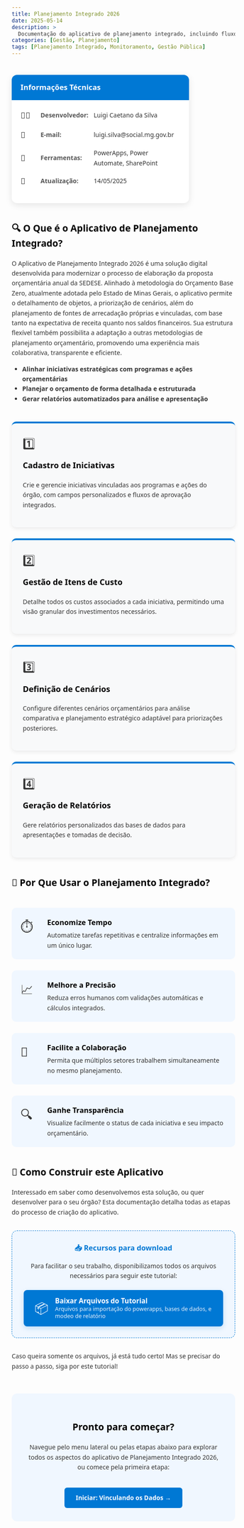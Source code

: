 ```yaml
---
title: Planejamento Integrado 2026
date: 2025-05-14
description: >
  Documentação do aplicativo de planejamento integrado, incluindo fluxos de uso, funcionalidades principais e detalhamento dos planejamentos.
categories: [Gestão, Planejamento]
tags: [Planejamento Integrado, Monitoramento, Gestão Pública]
---
```


<div class="app-intro">
  <div class="app-card">
    <div class="card-header">Informações Técnicas</div>
    <div class="card-content">
      <div class="info-item">
        <div class="info-icon">👨‍💻</div>
        <div class="info-label">Desenvolvedor:</div>
        <div class="info-value">Luigi Caetano da Silva</div>
      </div>
      <div class="info-item">
        <div class="info-icon">📧</div>
        <div class="info-label">E-mail:</div>
        <div class="info-value">luigi.silva@social.mg.gov.br</div>
      </div>
      <div class="info-item">
        <div class="info-icon">🤖</div>
        <div class="info-label">Ferramentas:</div>
        <div class="info-value">PowerApps, Power Automate, SharePoint</div>
      </div>
      <div class="info-item">
        <div class="info-icon">🔄</div>
        <div class="info-label">Atualização:</div>
        <div class="info-value">14/05/2025</div>
      </div>
    </div>
  </div>
</div>

## 🔍 O Que é o Aplicativo de Planejamento Integrado?

O Aplicativo de Planejamento Integrado 2026 é uma solução digital desenvolvida para modernizar o processo de elaboração da proposta orçamentária anual da SEDESE. Alinhado à metodologia do Orçamento Base Zero, atualmente adotada pelo Estado de Minas Gerais, o aplicativo permite o detalhamento de objetos, a priorização de cenários, além do planejamento de fontes de arrecadação próprias e vinculadas, com base tanto na expectativa de receita quanto nos saldos financeiros. Sua estrutura flexível também possibilita a adaptação a outras metodologias de planejamento orçamentário, promovendo uma experiência mais colaborativa, transparente e eficiente.

* **Alinhar iniciativas estratégicas com programas e ações orçamentárias**
* **Planejar o orçamento de forma detalhada e estruturada**
* **Gerar relatórios automatizados para análise e apresentação**

<div class="features-grid">
  <div class="feature-card">
    <div class="feature-icon">1️⃣</div>
    <h3>Cadastro de Iniciativas</h3>
    <p>Crie e gerencie iniciativas vinculadas aos programas e ações do órgão, com campos personalizados e fluxos de aprovação integrados.</p>
  </div>
  
  <div class="feature-card">
    <div class="feature-icon">2️⃣</div>
    <h3>Gestão de Itens de Custo</h3>
    <p>Detalhe todos os custos associados a cada iniciativa, permitindo uma visão granular dos investimentos necessários.</p>
  </div>
  
  <div class="feature-card">
    <div class="feature-icon">3️⃣</div>
    <h3>Definição de Cenários</h3>
    <p>Configure diferentes cenários orçamentários para análise comparativa e planejamento estratégico adaptável para priorizações posteriores.</p>
  </div>
  
  <div class="feature-card">
    <div class="feature-icon">4️⃣</div>
    <h3>Geração de Relatórios</h3>
    <p>Gere relatórios personalizados das bases de dados para apresentações e tomadas de decisão.</p>
  </div>
</div>

## 🚀 Por Que Usar o Planejamento Integrado?

<div class="benefits">
  <div class="benefit-item">
    <div class="benefit-icon">⏱️</div>
    <div class="benefit-text">
      <h3>Economize Tempo</h3>
      <p>Automatize tarefas repetitivas e centralize informações em um único lugar.</p>
    </div>
  </div>
  
  <div class="benefit-item">
    <div class="benefit-icon">📈</div>
    <div class="benefit-text">
      <h3>Melhore a Precisão</h3>
      <p>Reduza erros humanos com validações automáticas e cálculos integrados.</p>
    </div>
  </div>
  
  <div class="benefit-item">
    <div class="benefit-icon">🤝</div>
    <div class="benefit-text">
      <h3>Facilite a Colaboração</h3>
      <p>Permita que múltiplos setores trabalhem simultaneamente no mesmo planejamento.</p>
    </div>
  </div>
  
  <div class="benefit-item">
    <div class="benefit-icon">🔍</div>
    <div class="benefit-text">
      <h3>Ganhe Transparência</h3>
      <p>Visualize facilmente o status de cada iniciativa e seu impacto orçamentário.</p>
    </div>
  </div>
</div>

## 🧩 Como Construir este Aplicativo

Interessado em saber como desenvolvemos esta solução, ou quer desenvolver para o seu órgão? Esta documentação detalha todas as etapas do processo de criação do aplicativo.

<div class="download-resources">
  <h3>📥 Recursos para download</h3>
  <p>Para facilitar o seu trabalho, disponibilizamos todos os arquivos necessários para seguir este tutorial:</p>
  <a href="../static/assets/downloads/PlanejamentoIntegrado2026_20251021135203.zip" class="download-button">
    <span class="download-icon">📦</span>
    <span class="download-text">
      <span class="download-title">Baixar Arquivos do Tutorial</span>
      <span class="download-desc">Arquivos para importação do powerapps, bases de dados, e modeo de relatório</span>
    </span>
  </a>
</div>

Caso queira somente os arquivos, já está tudo certo! Mas se precisar do passo a passo, siga por este tutorial!

<div class="start-section">
  <h2>Pronto para começar?</h2>
  <p>Navegue pelo menu lateral ou pelas etapas abaixo para explorar todos os aspectos do aplicativo de Planejamento Integrado 2026, ou comece pela primeira etapa:</p>
  <a href="../planejamento-integrado/conectandodados/" class="start-button">Iniciar: Vinculando os Dados →</a>
</div>

<style>
/* Estilo geral da página */
body {
  font-family: 'Segoe UI', Roboto, Oxygen, Ubuntu, Cantarell, sans-serif;
  line-height: 1.6;
  color: #333;
}

h1, h2, h3, h4 {
  font-weight: 600;
  color:rgb(0, 0, 0);
}

h1 {
  font-size: 2.5em;
  text-align: center;
  margin-bottom: 0.8em;
  border-bottom: 2px solid #eaeaea;
  padding-bottom: 0.3em;
}

/* Introdução do aplicativo */
.app-intro {
  display: flex;
  gap: 30px;
  margin: 40px 0;
  flex-wrap: wrap;
}

.app-info {
  flex: 1;
  min-width: 300px;
}

.app-info h2 {
  margin-top: 0;
  font-size: 1.6em;
}

.app-card {
  flex: 1;
  min-width: 300px;
  max-width: 400px;
  border-radius: 12px;
  overflow: hidden;
  box-shadow: 0 4px 15px rgba(0, 0, 0, 0.1);
  background-color: white;
  transition: transform 0.3s ease, box-shadow 0.3s ease;
}

.app-card:hover {
  transform: translateY(-5px);
  box-shadow: 0 8px 25px rgba(0, 0, 0, 0.15);
}

.card-header {
  background-color: #0078d4;
  color: white;
  padding: 15px 20px;
  font-weight: 600;
  font-size: 1.2em;
}

.card-content {
  padding: 20px;
}

.info-item {
  display: flex;
  margin-bottom: 15px;
  align-items: center;
}

.info-icon {
  font-size: 1.3em;
  margin-right: 15px;
  min-width: 30px;
}

.info-label {
  font-weight: 600;
  min-width: 120px;
  color: #555;
}

.info-value {
  color: #333;
}

/* Grade de funcionalidades */
.features-grid {
  display: grid;
  grid-template-columns: repeat(auto-fit, minmax(250px, 1fr));
  gap: 25px;
  margin: 40px 0;
}

.feature-card {
  background-color: #f8f9fa;
  border-radius: 10px;
  padding: 25px;
  box-shadow: 0 3px 10px rgba(0, 0, 0, 0.08);
  border-top: 4px solid #0078d4;
  transition: transform 0.3s ease;
}

.feature-card:hover {
  transform: translateY(-5px);
}

.feature-icon {
  font-size: 1.8em;
  margin-bottom: 15px;
}

.feature-card h3 {
  margin-top: 0;
  font-size: 1.3em;
}

/* Benefícios */
.benefits {
  margin: 40px 0;
}

.benefit-item {
  display: flex;
  align-items: flex-start;
  margin-bottom: 25px;
  padding: 20px;
  background-color: #f0f7ff;
  border-radius: 10px;
  transition: transform 0.3s ease;
}

.benefit-item:hover {
  transform: translateX(10px);
}

.benefit-icon {
  font-size: 2em;
  margin-right: 20px;
  min-width: 40px;
}

.benefit-text h3 {
  margin-top: 0;
  margin-bottom: 5px;
}

.benefit-text p {
  margin: 0;
}

/* Visão geral das etapas */
.steps-overview {
  display: flex;
  flex-direction: column;
  gap: 15px;
  margin: 40px 0;
}

.step-link {
  display: flex;
  align-items: center;
  text-decoration: none;
  color: inherit;
  background-color: #f8f9fa;
  border-radius: 8px;
  padding: 15px 20px;
  box-shadow: 0 2px 8px rgba(0, 0, 0, 0.06);
  transition: all 0.3s ease;
}

.step-link:hover {
  background-color: #e8f4fd;
  transform: translateX(10px);
}

.step-number {
  background-color: #0078d4;
  color: white;
  border-radius: 50%;
  width: 40px;
  height: 40px;
  display: flex;
  align-items: center;
  justify-content: center;
  font-weight: bold;
  margin-right: 20px;
  flex-shrink: 0;
}

.step-content {
  flex-grow: 1;
}

.step-content h3 {
  margin: 0 0 5px 0;
}

.step-content p {
  margin: 0;
  color: #666;
}

.step-arrow {
  font-size: 1.5em;
  margin-left: 15px;
  color: #0078d4;
}

/* Seção de início */
.start-section {
  margin: 50px 0;
  text-align: center;
  padding: 30px;
  background-color: #f0f7ff;
  border-radius: 12px;
}

.start-button {
  display: inline-block;
  background-color: #0078d4;
  color: white;
  padding: 12px 25px;
  border-radius: 6px;
  text-decoration: none;
  font-weight: 600;
  margin-top: 20px;
  transition: all 0.3s ease;
}

.start-button:hover {
  background-color: #005a9e;
  transform: scale(1.05);
}

/* Estilo para o botão de download */
.download-resources {
  background-color: #f0f7ff;
  border-radius: 12px;
  padding: 25px;
  margin: 30px 0;
  border: 1px dashed #0078d4;
  text-align: center;
}

.download-resources h3 {
  margin-top: 0;
  color: #0078d4;
}

.download-button {
  display: flex;
  align-items: center;
  background-color: #0078d4;
  color: white;
  border-radius: 8px;
  padding: 15px 25px;
  text-decoration: none;
  margin: 20px auto 0;
  max-width: 400px;
  transition: all 0.3s ease;
  box-shadow: 0 4px 12px rgba(0, 120, 212, 0.2);
}

.download-button:hover {
  background-color: #005a9e;
  transform: translateY(-3px);
  box-shadow: 0 6px 15px rgba(0, 120, 212, 0.3);
}

.download-icon {
  font-size: 2em;
  margin-right: 15px;
}

.download-text {
  display: flex;
  flex-direction: column;
  text-align: left;
  line-height: 1.3;
}

.download-title {
  font-weight: bold;
  font-size: 1.1em;
}

.download-desc {
  font-size: 0.9em;
  opacity: 0.9;
}

/* Responsividade */
@media (max-width: 768px) {
  .app-intro {
    flex-direction: column;
  }
  
  .features-grid {
    grid-template-columns: 1fr;
  }
  
  .benefit-item {
    flex-direction: column;
  }
  
  .benefit-icon {
    margin-bottom: 15px;
  }
  
  .step-link {
    padding: 12px 15px;
  }
  
  .step-number {
    width: 35px;
    height: 35px;
    margin-right: 15px;
  }
  .download-button {
    flex-direction: column;
    text-align: center;
  }
  
  .download-icon {
    margin: 0 0 10px 0;
  }
  
  .download-text {
    text-align: center;
  }
}
</style>